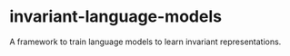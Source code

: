 # invariant-language-models
A framework to train language models to learn invariant representations.
